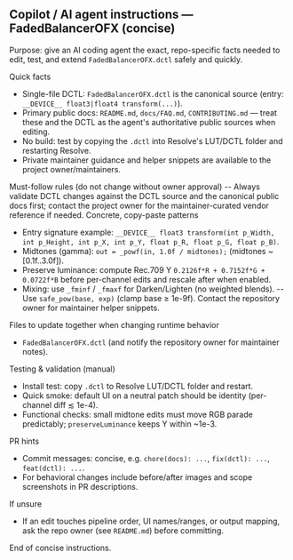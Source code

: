 ## Copilot / AI agent instructions — FadedBalancerOFX (concise)

Purpose: give an AI coding agent the exact, repo-specific facts needed to edit,
test, and extend `FadedBalancerOFX.dctl` safely and quickly.

Quick facts
- Single-file DCTL: `FadedBalancerOFX.dctl` is the canonical source (entry: `__DEVICE__ float3|float4 transform(...)`).
- Primary public docs: `README.md`, `docs/FAQ.md`, `CONTRIBUTING.md` — treat these and the DCTL as the agent's authoritative public sources when editing.
- No build: test by copying the `.dctl` into Resolve's LUT/DCTL folder and restarting Resolve.
- Private maintainer guidance and helper snippets are available to the project owner/maintainers.

Must-follow rules (do not change without owner approval)
-- Always validate DCTL changes against the DCTL source and the canonical public docs first; contact the project owner for the maintainer-curated vendor reference if needed.
Concrete, copy-paste patterns
- Entry signature example: `__DEVICE__ float3 transform(int p_Width, int p_Height, int p_X, int p_Y, float p_R, float p_G, float p_B)`.
- Midtones (gamma): `out = _powf(in, 1.0f / midtones);` (midtones ~ [0.1f..3.0f]).
- Preserve luminance: compute Rec.709 Y `0.2126f*R + 0.7152f*G + 0.0722f*B` before per-channel edits and rescale after when enabled.
- Mixing: use `_fminf` / `_fmaxf` for Darken/Lighten (no weighted blends).
-- Use `safe_pow(base, exp)` (clamp base ≥ 1e-9f). Contact the repository owner for maintainer helper snippets.

Files to update together when changing runtime behavior
- `FadedBalancerOFX.dctl` (and notify the repository owner for maintainer notes).

Testing & validation (manual)
- Install test: copy `.dctl` to Resolve LUT/DCTL folder and restart.
- Quick smoke: default UI on a neutral patch should be identity (per-channel diff ≲ 1e-4).
- Functional checks: small midtone edits must move RGB parade predictably; `preserveLuminance` keeps Y within ~1e-3.

PR hints
- Commit messages: concise, e.g. `chore(docs): ...`, `fix(dctl): ...`, `feat(dctl): ...`.
- For behavioral changes include before/after images and scope screenshots in PR descriptions.

If unsure
- If an edit touches pipeline order, UI names/ranges, or output mapping, ask the repo owner (see `README.md`) before committing.

End of concise instructions.
